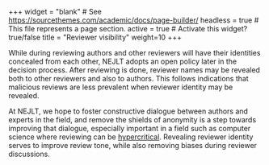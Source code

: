 +++
widget = "blank"  # See https://sourcethemes.com/academic/docs/page-builder/
headless = true  # This file represents a page section.
active = true  # Activate this widget? true/false
title = "Reviewer visibility"
weight=10
+++

While during reviewing authors and other reviewers will have their identities concealed from each other, NEJLT adopts an open policy later in the decision process. After reviewing is done, reviewer names may be revealed both to other reviewers and also to authors. This follows indications that malicious reviews are less prevalent when reviewer identity may be revealed. 

At NEJLT, we hope to foster constructive dialogue between authors and experts in the field, and remove the shields of anonymity is a step towards improving that dialogue, especially important in a field such as computer science where reviewing can be [hypercritical](https://cacm.acm.org/blogs/blog-cacm/134743-yes-computer-scientists-are-hypercritical/fulltext). Revealing reviewer identity serves to improve review tone, while also removing biases during reviewer discussions.